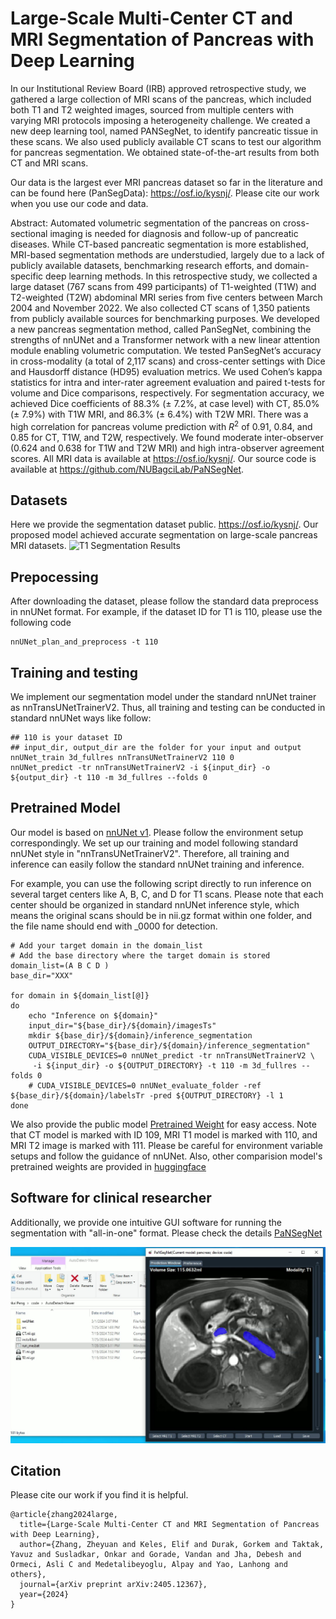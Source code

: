 # Large-Scale Multi-Center CT and MRI Segmentation of Pancreas with Deep Learning

In our Institutional Review Board (IRB) approved retrospective study, we gathered a large collection of MRI scans of the pancreas, which included both T1 and T2 weighted images, sourced from multiple centers with varying MRI protocols imposing a heterogeneity challenge. We created a new deep learning tool, named PANSegNet, to identify pancreatic tissue in these scans. We also used publicly available CT scans to test our algorithm for pancreas segmentation. We obtained state-of-the-art results from both CT and MRI scans.

Our data is the largest ever MRI pancreas dataset so far in the literature and can be found here (PanSegData): https://osf.io/kysnj/.
Please cite our work when you use our code and data.

Abstract:
Automated volumetric segmentation of the pancreas on cross-sectional imaging is needed for diagnosis and follow-up of pancreatic diseases. While CT-based pancreatic segmentation is more established, MRI-based segmentation methods are understudied, largely due to a lack of publicly available datasets, benchmarking research efforts, and domain-specific deep learning methods. In this retrospective study, we collected a large dataset (767 scans from 499 participants) of T1-weighted (T1W) and T2-weighted (T2W) abdominal MRI series from five centers between March 2004 and November 2022. We also collected CT scans of 1,350 patients from publicly available sources for benchmarking purposes. We developed a new pancreas segmentation method, called PanSegNet, combining the strengths of nnUNet and a Transformer network with a new linear attention module enabling volumetric computation. We tested PanSegNet’s accuracy in cross-modality (a total of 2,117 scans) and cross-center settings with Dice and Hausdorff distance (HD95) evaluation metrics. We used Cohen’s kappa statistics for intra and inter-rater agreement evaluation and paired t-tests for volume and Dice comparisons, respectively. For segmentation accuracy, we achieved Dice coefficients of 88.3% (± 7.2%, at case level) with CT, 85.0% (± 7.9%) with T1W MRI, and 86.3% (± 6.4%) with T2W MRI. There was a high correlation for pancreas volume prediction with $R^2$ of 0.91, 0.84, and 0.85 for CT, T1W, and T2W, respectively. We found moderate inter-observer (0.624 and 0.638 for T1W and T2W MRI) and high intra-observer agreement scores. All MRI data is available at https://osf.io/kysnj/. Our source code is available at https://github.com/NUBagciLab/PaNSegNet.



## Datasets
Here we provide the segmentation dataset public.
https://osf.io/kysnj/. Our proposed model achieved accurate segmentation on large-scale pancreas MRI datasets.
![T1 Segmentation Results](./assets/T1_Segmentation_Visualization.png)

## Prepocessing
After downloading the dataset, please follow the standard data preprocess in nnUNet format. For example, if the dataset ID for T1 is 110, please use the following code
``` shell
nnUNet_plan_and_preprocess -t 110
```
## Training and testing
We implement our segmentation model under the standard nnUNet trainer as nnTransUNetTrainerV2. Thus, all training and testing can be conducted in standard nnUNet ways like follow:
``` shell
## 110 is your dataset ID
## input_dir, output_dir are the folder for your input and output
nnUNet_train 3d_fullres nnTransUNetTrainerV2 110 0
nnUNet_predict -tr nnTransUNetTrainerV2 -i ${input_dir} -o ${output_dir} -t 110 -m 3d_fullres --folds 0
```

## Pretrained Model

Our model is based on [nnUNet v1](https://github.com/MIC-DKFZ/nnUNet/tree/nnunetv1). Please follow the environment setup correspondingly. We set up our training and model following standard nnUNet style in "nnTransUNetTrainerV2". Therefore, all training and inference can easily follow the standard nnUNet training and inference.

For example, you can use the following script directly to run inference on several target centers like A, B, C, and D for T1 scans. Please note that each center should be organized in standard nnUNet inference style, which means the original scans should be in nii.gz format within one folder, and the file name should end with _0000 for detection.

```shell
# Add your target domain in the domain_list
# Add the base directory where the target domain is stored
domain_list=(A B C D )
base_dir="XXX"

for domain in ${domain_list[@]}
do
    echo "Inference on ${domain}"
    input_dir="${base_dir}/${domain}/imagesTs"
    mkdir ${base_dir}/${domain}/inference_segmentation
    OUTPUT_DIRECTORY="${base_dir}/${domain}/inference_segmentation"
    CUDA_VISIBLE_DEVICES=0 nnUNet_predict -tr nnTransUNetTrainerV2 \
     -i ${input_dir} -o ${OUTPUT_DIRECTORY} -t 110 -m 3d_fullres --folds 0
    # CUDA_VISIBLE_DEVICES=0 nnUNet_evaluate_folder -ref ${base_dir}/${domain}/labelsTr -pred ${OUTPUT_DIRECTORY} -l 1
done
```

We also provide the public model [Pretrained Weight](https://drive.google.com/drive/folders/1TDuQglEWmUkBDtz5_IAjrCKQzlsYFm-v?usp=sharing) for easy access. Note that CT model is marked with ID 109, MRI T1 model is marked with 110, and MRI T2 image is marked with 111. Please be careful for environment variable setups and follow the guidance of nnUNet. Also, other comparision model's pretrained weights are provided in [huggingface](https://huggingface.co/onkarsus13/Northwestern_pan_seg/tree/main)


## Software for clinical researcher

Additionally, we provide one intuitive GUI software for running the segmentation with "all-in-one" format. Please check the details [PaNSegNet](./software/guidance.md)

![Easy GUI](./assets/GUI.jpg)


## Citation

Please cite our work if you find it is helpful.
```
@article{zhang2024large,
  title={Large-Scale Multi-Center CT and MRI Segmentation of Pancreas with Deep Learning},
  author={Zhang, Zheyuan and Keles, Elif and Durak, Gorkem and Taktak, Yavuz and Susladkar, Onkar and Gorade, Vandan and Jha, Debesh and Ormeci, Asli C and Medetalibeyoglu, Alpay and Yao, Lanhong and others},
  journal={arXiv preprint arXiv:2405.12367},
  year={2024}
}
```
